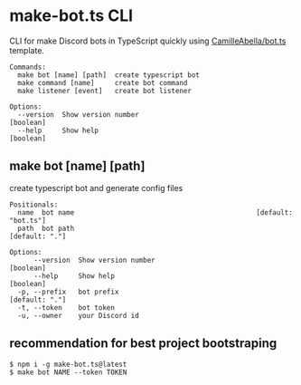 # make-bot.ts CLI

CLI for make Discord bots in TypeScript quickly using [CamilleAbella/bot.ts](https://github.com/CamilleAbella/bot.ts) template.

```
Commands:
  make bot [name] [path]  create typescript bot
  make command [name]     create bot command
  make listener [event]   create bot listener

Options:
  --version  Show version number                                       [boolean]
  --help     Show help                                                 [boolean]
```

## make bot \[name] \[path]

create typescript bot and generate config files

```
Positionals:
  name  bot name                                             [default: "bot.ts"]
  path  bot path                                                  [default: "."]

Options:
      --version  Show version number                                   [boolean]
      --help     Show help                                             [boolean]
  -p, --prefix   bot prefix                                       [default: "."]
  -t, --token    bot token
  -u, --owner    your Discord id
```

## recommendation for best project bootstraping

```
$ npm i -g make-bot.ts@latest
$ make bot NAME --token TOKEN
```
